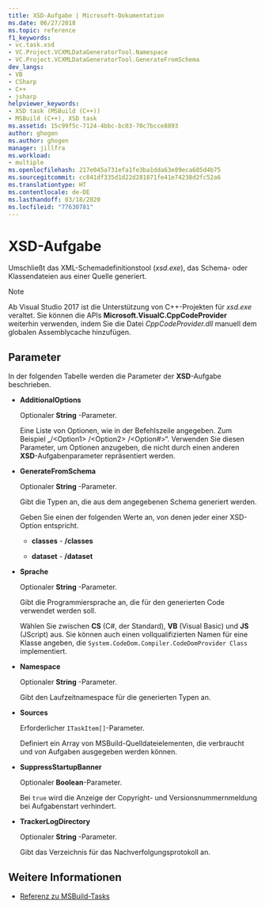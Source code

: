 ```yaml
---
title: XSD-Aufgabe | Microsoft-Dokumentation
ms.date: 06/27/2018
ms.topic: reference
f1_keywords:
- vc.task.xsd
- VC.Project.VCXMLDataGeneratorTool.Namespace
- VC.Project.VCXMLDataGeneratorTool.GenerateFromSchema
dev_langs:
- VB
- CSharp
- C++
- jsharp
helpviewer_keywords:
- XSD task (MSBuild (C++))
- MSBuild (C++), XSD task
ms.assetid: 15c99f5c-7124-4bbc-bc03-70c7bcce8893
author: ghogen
ms.author: ghogen
manager: jillfra
ms.workload:
- multiple
ms.openlocfilehash: 217e045a731efa1fe3ba1dda63e89eca685d4b75
ms.sourcegitcommit: cc841df335d1d22d281871fe41e74238d2fc52a6
ms.translationtype: HT
ms.contentlocale: de-DE
ms.lasthandoff: 03/18/2020
ms.locfileid: "77630781"
---
```

# <a name="xsd-task"></a>XSD-Aufgabe

Umschließt das XML-Schemadefinitionstool (*xsd.exe*), das Schema- oder Klassendateien aus einer Quelle generiert.

> [!NOTE]
> Ab Visual Studio 2017 ist die Unterstützung von C++-Projekten für *xsd.exe* veraltet. Sie können die APIs **Microsoft.VisualC.CppCodeProvider** weiterhin verwenden, indem Sie die Datei *CppCodeProvider.dll* manuell dem globalen Assemblycache hinzufügen.

## <a name="parameters"></a>Parameter

 In der folgenden Tabelle werden die Parameter der **XSD**-Aufgabe beschrieben.

- **AdditionalOptions**

     Optionaler **String** -Parameter.

     Eine Liste von Optionen, wie in der Befehlszeile angegeben. Zum Beispiel „/\<Option1> /\<Option2> /\<Option#>“. Verwenden Sie diesen Parameter, um Optionen anzugeben, die nicht durch einen anderen **XSD**-Aufgabenparameter repräsentiert werden.

- **GenerateFromSchema**

  Optionaler **String** -Parameter.

  Gibt die Typen an, die aus dem angegebenen Schema generiert werden.

  Geben Sie einen der folgenden Werte an, von denen jeder einer XSD-Option entspricht.

  - **classes** -  **/classes**

  - **dataset** -  **/dataset**

- **Sprache**

     Optionaler **String** -Parameter.

     Gibt die Programmiersprache an, die für den generierten Code verwendet werden soll.

     Wählen Sie zwischen **CS** (C#, der Standard), **VB** (Visual Basic) und **JS** (JScript) aus. Sie können auch einen vollqualifizierten Namen für eine Klasse angeben, die `System.CodeDom.Compiler.CodeDomProvider Class` implementiert.

- **Namespace**

     Optionaler **String** -Parameter.

     Gibt den Laufzeitnamespace für die generierten Typen an.

- **Sources**

     Erforderlicher `ITaskItem[]`-Parameter.

     Definiert ein Array von MSBuild-Quelldateielementen, die verbraucht und von Aufgaben ausgegeben werden können.

- **SuppressStartupBanner**

     Optionaler **Boolean**-Parameter.

     Bei `true` wird die Anzeige der Copyright- und Versionsnummernmeldung bei Aufgabenstart verhindert.

- **TrackerLogDirectory**

     Optionaler **String** -Parameter.

     Gibt das Verzeichnis für das Nachverfolgungsprotokoll an.

## <a name="see-also"></a>Weitere Informationen

- [Referenz zu MSBuild-Tasks](../msbuild/msbuild-task-reference.md)
